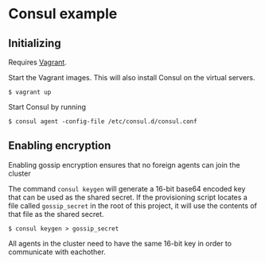 Consul example
==============


Initializing
------------

Requires [Vagrant](https://www.vagrantup.com/).

Start the Vagrant images. This will also install Consul on the virtual servers.
```
$ vagrant up
```

Start Consul by running
```
$ consul agent -config-file /etc/consul.d/consul.conf
```


Enabling encryption
-------------------

Enabling gossip encryption ensures that no foreign agents can join the cluster

The command `consul keygen` will generate a 16-bit base64 encoded key that 
can be used as the shared secret. If the provisioning script locates a file
called `gossip_secret` in the root of this project, it will use the contents of
that file as the shared secret.

```
$ consul keygen > gossip_secret
```

All agents in the cluster need to have the same 16-bit key in order to 
communicate with eachother.
